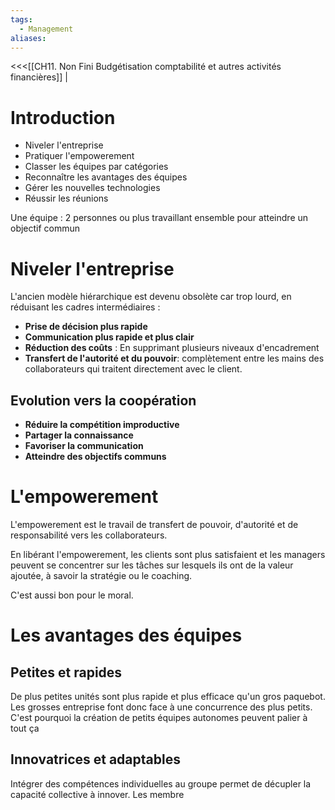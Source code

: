 ```yaml
---
tags:
  - Management
aliases:
---
```

<<<[[CH11. Non Fini Budgétisation comptabilité et autres activités financières]] |

# Introduction
- Niveler l'entreprise
- Pratiquer l'empowerement
- Classer les équipes par catégories
- Reconnaître les avantages des équipes
- Gérer les nouvelles technologies
- Réussir les réunions

Une équipe : 2 personnes ou plus travaillant ensemble pour atteindre un objectif commun

# Niveler l'entreprise
L'ancien modèle hiérarchique est devenu obsolète car trop lourd, en réduisant les cadres intermédiaires : 
- **Prise de décision plus rapide**
- **Communication plus rapide et plus clair**
- **Réduction des coûts** : En supprimant plusieurs niveaux d'encadrement
- **Transfert de l'autorité et du pouvoir**: complètement entre les mains des collaborateurs qui traitent directement avec le client.

## Evolution vers la coopération
- **Réduire la compétition improductive** 
- **Partager la connaissance**
- **Favoriser la communication**
- **Atteindre des objectifs communs**

# L'empowerement
L'empowerement est le travail de transfert de pouvoir, d'autorité et de responsabilité vers les collaborateurs.

En libérant l'empowerement, les clients sont plus satisfaient et les managers peuvent se concentrer sur les tâches sur lesquels ils ont de la valeur ajoutée, à savoir la stratégie ou le coaching.

C'est aussi bon pour le moral.

# Les avantages des équipes

## Petites et rapides
De plus petites unités sont plus rapide et plus efficace qu'un gros paquebot. Les grosses entreprise font donc face à une concurrence des plus petits. C'est pourquoi la création de petits équipes autonomes peuvent palier à tout ça

## Innovatrices et adaptables
Intégrer des compétences individuelles au groupe permet de décupler la capacité collective à innover. Les membre